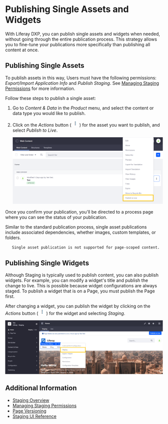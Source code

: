 # Publishing Single Assets and Widgets

With Liferay DXP, you can publish single assets and widgets when needed, without going through the entire publication process. This strategy allows you to fine-tune your publications more specifically than publishing all content at once.

## Publishing Single Assets

To publish assets in this way, Users must have the following permissions: *Export/Import Application Info* and *Publish Staging*. See [Managing Staging Permissions](./managing-staging-permissions.md) for more information.

Follow these steps to publish a single asset:

1. Go to *Content & Data* in the *Product* menu, and select the content or data type you would like to publish.

1. Click on the *Actions* button ( ![Actions button](./../../images/icon-actions.png) ) for the asset you want to publish, and select *Publish to Live*.

   ![Click on the Actions button for the asset you want to publish, and select Publish to Live.](./publishing-single-assets-and-widgets/images/01.png)

Once you confirm your publication, you'll be directed to a process page where you can see the status of your publication.

Similar to the standard publication process, single asset publications include associated dependencies, whether images, custom templates, or folders.

```note::
   Single asset publication is not supported for page-scoped content.
```

## Publishing Single Widgets

Although Staging is typically used to publish content, you can also publish widgets. For example, you can modify a widget's title and publish the change to live. This is possible because widget configurations are always staged. To publish a widget that is on a Page, you must publish the Page first.

After changing a widget, you can publish the widget by clicking on the *Actions* button ( ![Actions button](./../../images/icon-actions.png) ) for the widget and selecting *Staging*.

![Click on a widget's Action button, and select Staging.](./publishing-single-assets-and-widgets/images/04.png)

## Additional Information

* [Staging Overview](./staging-overview.md)
* [Managing Staging Permissions](./managing-staging-permissions.md)
* [Page Versioning](./page-versioning.md)
* [Staging UI Reference](./staging-ui-reference.md)
